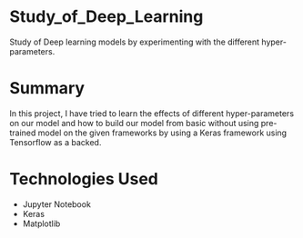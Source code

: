 # Study_of_Deep_Learning
Study of Deep learning models by experimenting with the different hyper-parameters.
# Summary
In this project, I have tried to learn the effects of different hyper-parameters on our model and how to build our model from basic without using pre-trained model on the given frameworks by using a Keras framework using Tensorflow as a backed.
# Technologies Used
* Jupyter Notebook
* Keras
* Matplotlib
